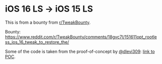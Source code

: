 # iOS 16 LS → iOS 15 LS
This is from a bounty from [r/TweakBounty](https://reddit.com/r/TweakBounty).

Bounty: https://www.reddit.com/r/TweakBounty/comments/18gvc7l/151611opt_rootless_ios_16_tweak_to_restore_the/

Some of the code is taken from the proof-of-concept by [@dlevi309](https://github.com/dlevi309): [link to POC](https://gist.github.com/dlevi309/3da8d364556942fbd63acb52f3ecb866).